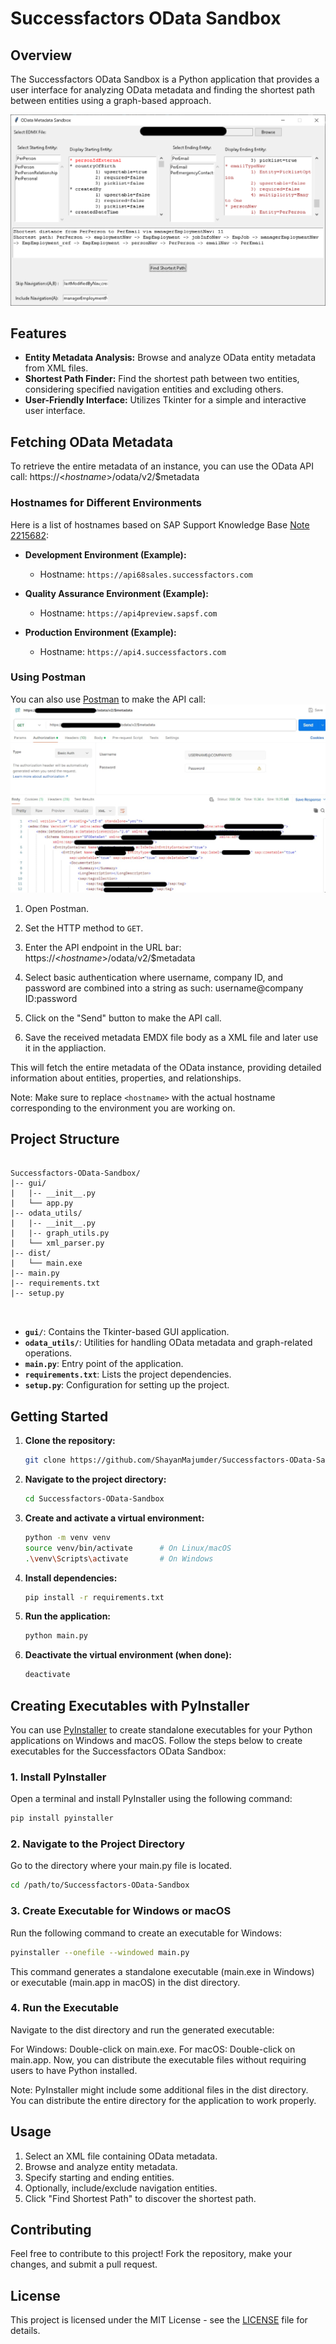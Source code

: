# Successfactors OData Sandbox

## Overview

The Successfactors OData Sandbox is a Python application that provides a user interface for analyzing OData metadata and finding the shortest path between entities using a graph-based approach.

![Application Screenshot](Images/Screenshot.png)


## Features

- **Entity Metadata Analysis:** Browse and analyze OData entity metadata from XML files.
- **Shortest Path Finder:** Find the shortest path between two entities, considering specified navigation entities and excluding others.
- **User-Friendly Interface:** Utilizes Tkinter for a simple and interactive user interface.

## Fetching OData Metadata

To retrieve the entire metadata of an instance, you can use the OData API call: https://<$hostname$>/odata/v2/$metadata

### Hostnames for Different Environments

Here is a list of hostnames based on SAP Support Knowledge Base [Note 2215682](https://userapps.support.sap.com/sap/support/knowledge/en/2215682):

- **Development Environment (Example):**
  - Hostname: `https://api68sales.successfactors.com`

- **Quality Assurance Environment (Example):**
  - Hostname: `https://api4preview.sapsf.com`

- **Production Environment (Example):**
  - Hostname: `https://api4.successfactors.com`

### Using Postman

You can also use [Postman](https://www.postman.com/) to make the API call:
![PostMan Screenshot](Images/PostMan.jpeg)


1. Open Postman.

2. Set the HTTP method to `GET`.

3. Enter the API endpoint in the URL bar: https://<$hostname$>/odata/v2/$metadata

4. Select basic authentication where username, company ID, and password are combined into a string as such: username@company ID:password


5. Click on the "Send" button to make the API call.

6. Save the received metadata EMDX file body as a XML file and later use it in the appliaction. 

This will fetch the entire metadata of the OData instance, providing detailed information about entities, properties, and relationships.

Note: Make sure to replace `<hostname>` with the actual hostname corresponding to the environment you are working on.




## Project Structure



<body>
    <pre>
        <code>
Successfactors-OData-Sandbox/
|-- gui/
|   |-- __init__.py
|   └── app.py
|-- odata_utils/
|   |-- __init__.py
|   |-- graph_utils.py
|   └── xml_parser.py
|-- dist/
|   └── main.exe
|-- main.py
|-- requirements.txt
|-- setup.py
        </code>
    </pre>
</body>


- **`gui/`**: Contains the Tkinter-based GUI application.
- **`odata_utils/`**: Utilities for handling OData metadata and graph-related operations.
- **`main.py`**: Entry point of the application.
- **`requirements.txt`**: Lists the project dependencies.
- **`setup.py`**: Configuration for setting up the project.

## Getting Started

1. **Clone the repository:**

    ```bash
    git clone https://github.com/ShayanMajumder/Successfactors-OData-Sandbox.git
    ```

2. **Navigate to the project directory:**

    ```bash
    cd Successfactors-OData-Sandbox
    ```

3. **Create and activate a virtual environment:**

    ```bash
    python -m venv venv
    source venv/bin/activate      # On Linux/macOS
    .\venv\Scripts\activate       # On Windows
    ```

4. **Install dependencies:**

    ```bash
    pip install -r requirements.txt
    ```

5. **Run the application:**

    ```bash
    python main.py
    ```

6. **Deactivate the virtual environment (when done):**

    ```bash
    deactivate
    ```

## Creating Executables with PyInstaller

You can use [PyInstaller](https://www.pyinstaller.org/) to create standalone executables for your Python applications on Windows and macOS. Follow the steps below to create executables for the Successfactors OData Sandbox:

### 1. Install PyInstaller

Open a terminal and install PyInstaller using the following command:

```bash
pip install pyinstaller 
```

### 2. Navigate to the Project Directory
Go to the directory where your main.py file is located.

```bash
cd /path/to/Successfactors-OData-Sandbox
```

### 3. Create Executable for Windows or macOS
Run the following command to create an executable for Windows:

```bash
pyinstaller --onefile --windowed main.py
```
This command generates a standalone executable (main.exe in Windows) or executable (main.app in macOS) in the dist directory.



### 4.  Run the Executable
Navigate to the dist directory and run the generated executable:

For Windows: Double-click on main.exe.
For macOS: Double-click on main.app.
Now, you can distribute the executable files without requiring users to have Python installed.

Note: PyInstaller might include some additional files in the dist directory. You can distribute the entire directory for the application to work properly.




## Usage

1. Select an XML file containing OData metadata.
2. Browse and analyze entity metadata.
3. Specify starting and ending entities.
4. Optionally, include/exclude navigation entities.
5. Click "Find Shortest Path" to discover the shortest path.

## Contributing

Feel free to contribute to this project! Fork the repository, make your changes, and submit a pull request.

## License

This project is licensed under the MIT License - see the [LICENSE](LICENSE) file for details.

